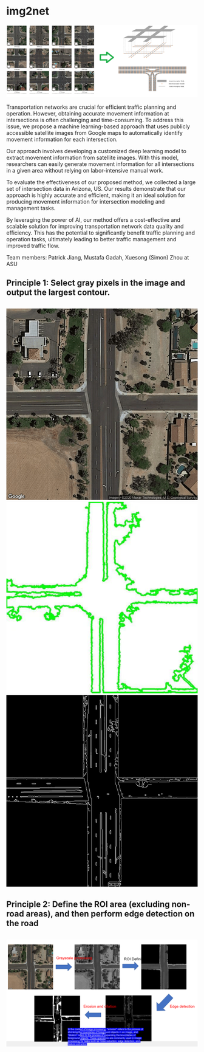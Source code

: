# img2net

![](media/1181c0d8c135e350bb363eb2c6667e9f.png)

Transportation networks are crucial for efficient traffic planning and
operation. However, obtaining accurate movement information at intersections is
often challenging and time-consuming. To address this issue, we propose a
machine learning-based approach that uses publicly accessible satellite images
from Google maps to automatically identify movement information for each
intersection.

Our approach involves developing a customized deep learning model to extract
movement information from satellite images. With this model, researchers can
easily generate movement information for all intersections in a given area
without relying on labor-intensive manual work.

To evaluate the effectiveness of our proposed method, we collected a large set
of intersection data in Arizona, US. Our results demonstrate that our approach
is highly accurate and efficient, making it an ideal solution for producing
movement information for intersection modeling and management tasks.

By leveraging the power of AI, our method offers a cost-effective and scalable
solution for improving transportation network data quality and efficiency. This
has the potential to significantly benefit traffic planning and operation tasks,
ultimately leading to better traffic management and improved traffic flow.

Team members: Patrick Jiang, Mustafa Gadah, Xuesong (Simon) Zhou at ASU

## Principle 1: Select gray pixels in the image and output the largest contour.

## ![Map Description automatically generated](media/dcafd2b81039dcfc0ecc2f68ee682001.PNG)![Icon Description automatically generated with medium confidence](media/4f216ee79908dec2161b45b166c7f9f9.jpeg)![A picture containing text Description automatically generated](media/1fdf27431c11cf33859db9d022e41048.png)

## Principle 2: Define the ROI area (excluding non-road areas), and then perform edge detection on the road

## ![A picture containing graphical user interface Description automatically generated](media/4bad053564563570ffed1cdd2fe4f2a9.png)
